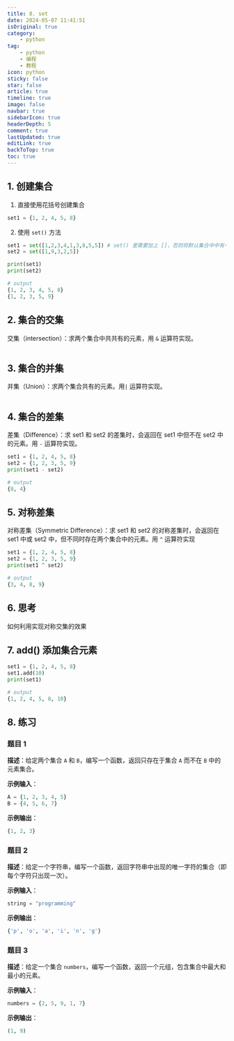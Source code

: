 ```yaml
---
title: 8. set 
date: 2024-05-07 11:41:51
isOriginal: true
category:
    - python
tag:
    - python
    - 编程
    - 教程
icon: python
sticky: false
star: false
article: true
timeline: true
image: false
navbar: true
sidebarIcon: true
headerDepth: 5
comment: true
lastUpdated: true
editLink: true
backToTop: true
toc: true
---
```


## 1. 创建集合

1. 直接使用花括号创建集合

```python
set1 = {1, 2, 4, 5, 8}
```

2. 使用 `set()` 方法

```python
set1 = set([1,2,3,4,1,3,8,5,5]) # set() 里需要加上 []，否则将默认集合中中有一个元素
set2 = set([1,9,3,2,5])

print(set1)
print(set2)

# output
{1, 2, 3, 4, 5, 8}
{1, 2, 3, 5, 9}
```

## 2. 集合的交集

交集（intersection）：求两个集合中共共有的元素，用 `&` 运算符实现。

```python
```

## 3. 集合的并集

并集（Union）：求两个集合共有的元素。用`|` 运算符实现。

```python
```

## 4. 集合的差集

差集（Difference）：求 set1 和 set2 的差集时，会返回在 set1 中但不在 set2 中的元素。用 `-` 运算符实现。

```python
set1 = {1, 2, 4, 5, 8}
set2 = {1, 2, 3, 5, 9}
print(set1 - set2)

# output
{8, 4}
```

## 5.  对称差集

对称差集（Symmetric Difference）：求 set1 和 set2 的对称差集时，会返回在 set1 中或 set2 中，但不同时存在两个集合中的元素。用 `^` 运算符实现

```python
set1 = {1, 2, 4, 5, 8}
set2 = {1, 2, 3, 5, 9}
print(set1 ^ set2)

# output
{3, 4, 8, 9}
```

## 6. 思考

如何利用实现对称交集的效果



## 7. add() 添加集合元素

```python
set1 = {1, 2, 4, 5, 8}
set1.add(10)
print(set1)

# output
{1, 2, 4, 5, 8, 10}
```

## 8. 练习

### 题目 1

**描述**：给定两个集合 `A` 和 `B`，编写一个函数，返回只存在于集合 `A` 而不在 `B` 中的元素集合。

**示例输入**：

```python
A = {1, 2, 3, 4, 5}
B = {4, 5, 6, 7}
```

**示例输出**：

```python
{1, 2, 3}
```

### 题目 2

**描述**：给定一个字符串，编写一个函数，返回字符串中出现的唯一字符的集合（即每个字符只出现一次）。

**示例输入**：

```python
string = "programming"
```

**示例输出**：

```python
{'p', 'o', 'a', 'i', 'n', 'g'}
```

### 题目 3

**描述**：给定一个集合 `numbers`，编写一个函数，返回一个元组，包含集合中最大和最小的元素。

**示例输入**：

```python
numbers = {2, 5, 9, 1, 7}
```

**示例输出**：

```python
(1, 9)
```

